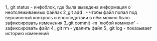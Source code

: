 1_ git status - инфоблок, где была выведена информация о неотслеживаемых файлах
2_git add . - чтобы файл попал под версионный контроль и впоследствии в нём можно было зафиксировать изменения
3_git commit -m 'любой коммент' - зафиксировать файл
4_ git rm - удалить файл
5_ git log - показывает историю изменений
